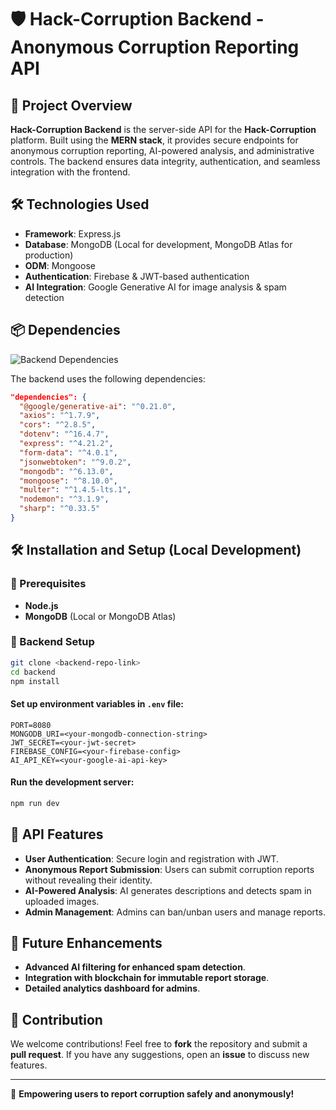 # 🛡️ Hack-Corruption Backend - Anonymous Corruption Reporting API

## 📌 Project Overview
**Hack-Corruption Backend** is the server-side API for the **Hack-Corruption** platform. Built using the **MERN stack**, it provides secure endpoints for anonymous corruption reporting, AI-powered analysis, and administrative controls. The backend ensures data integrity, authentication, and seamless integration with the frontend.

## 🛠️ Technologies Used
- **Framework**: Express.js
- **Database**: MongoDB (Local for development, MongoDB Atlas for production)
- **ODM**: Mongoose
- **Authentication**: Firebase & JWT-based authentication
- **AI Integration**: Google Generative AI for image analysis & spam detection

## 📦 Dependencies

![Backend Dependencies](./public/images/backend-dependencies.jpg)

The backend uses the following dependencies:

```json
"dependencies": {
  "@google/generative-ai": "^0.21.0",
  "axios": "^1.7.9",
  "cors": "^2.8.5",
  "dotenv": "^16.4.7",
  "express": "^4.21.2",
  "form-data": "^4.0.1",
  "jsonwebtoken": "^9.0.2",
  "mongodb": "^6.13.0",
  "mongoose": "^8.10.0",
  "multer": "^1.4.5-lts.1",
  "nodemon": "^3.1.9",
  "sharp": "^0.33.5"
}
```

## 🛠 Installation and Setup (Local Development)

### 📍 Prerequisites
- **Node.js**
- **MongoDB** (Local or MongoDB Atlas)

### 📂 Backend Setup
```bash
git clone <backend-repo-link>
cd backend
npm install
```

#### Set up environment variables in `.env` file:
```env
PORT=8080
MONGODB_URI=<your-mongodb-connection-string>
JWT_SECRET=<your-jwt-secret>
FIREBASE_CONFIG=<your-firebase-config>
AI_API_KEY=<your-google-ai-api-key>
```

#### Run the development server:
```bash
npm run dev
```

## 🚀 API Features
- **User Authentication**: Secure login and registration with JWT.
- **Anonymous Report Submission**: Users can submit corruption reports without revealing their identity.
- **AI-Powered Analysis**: AI generates descriptions and detects spam in uploaded images.
- **Admin Management**: Admins can ban/unban users and manage reports.

## 📢 Future Enhancements
- **Advanced AI filtering for enhanced spam detection**.
- **Integration with blockchain for immutable report storage**.
- **Detailed analytics dashboard for admins**.

## 🤝 Contribution
We welcome contributions! Feel free to **fork** the repository and submit a **pull request**. If you have any suggestions, open an **issue** to discuss new features.

---

🚀 **Empowering users to report corruption safely and anonymously!**


